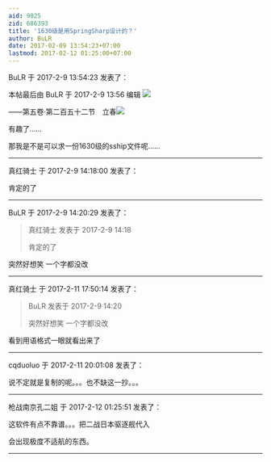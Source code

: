 ```yaml
---
aid: 9025
zid: 686393
title: '1630级是用SpringSharp设计的？'
author: BuLR
date: 2017-02-09 13:54:23+07:00
lastmod: 2017-02-12 01:25:00+07:00
---
```


BuLR 于 2017-2-9 13:54:23 发表了：

本帖最后由 BuLR 于 2017-2-9 13:56 编辑 ![](http://i1.piimg.com/4851/d4bdc3e65bab0e45.png)

——第五卷·第二百五十二节　立春![](http://p1.bqimg.com/4851/3bf5afa9822c96c2.png)

有趣了……

那我是不是可以求一份1630级的sship文件呢……

---------

真红骑士 于 2017-2-9 14:18:00 发表了：

肯定的了

---------

BuLR 于 2017-2-9 14:20:29 发表了：

> 真红骑士 发表于 2017-2-9 14:18
> 
> 肯定的了



突然好想笑 一个字都没改

---------

真红骑士 于 2017-2-11 17:50:14 发表了：

> BuLR 发表于 2017-2-9 14:20
> 
> 突然好想笑 一个字都没改



看到用语格式一眼就看出来了

---------

cqduoluo 于 2017-2-11 20:01:08 发表了：

说不定就是复制的呢。。。也不缺这一抄。。。

---------

枪战南京孔二姐 于 2017-2-12 01:25:51 发表了：

这软件有点不靠谱。。。把二战日本驱逐舰代入

会出现极度不适航的东西。

---------

